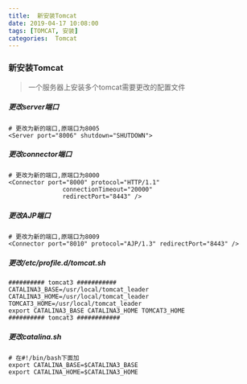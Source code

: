 ```yaml
---
title:  新安装Tomcat
date: 2019-04-17 10:08:00
tags: [TOMCAT, 安装]
categories:  Tomcat
---
```


### 新安装Tomcat

> 一个服务器上安装多个tomcat需要更改的配置文件

##### 更改server端口

```
# 更改为新的端口,原端口为8005
<Server port="8006" shutdown="SHUTDOWN">
```

##### 更改connector端口

```
# 更改为新的端口,原端口为8000
<Connector port="8000" protocol="HTTP/1.1"
               connectionTimeout="20000"
               redirectPort="8443" />
```

##### 更改AJP端口

```
# 更改为新的端口,原端口为8009
<Connector port="8010" protocol="AJP/1.3" redirectPort="8443" />
```

##### 更改/etc/profile.d/tomcat.sh

```
########## tomcat3 ###########
CATALINA3_BASE=/usr/local/tomcat_leader
CATALINA3_HOME=/usr/local/tomcat_leader
TOMCAT3_HOME=/usr/local/tomcat_leader
export CATALINA3_BASE CATALINA3_HOME TOMCAT3_HOME
########## tomcat3 ############
```

##### 更改catalina.sh

```
# 在#!/bin/bash下面加
export CATALINA_BASE=$CATALINA3_BASE
export CATALINA_HOME=$CATALINA3_HOME
```
